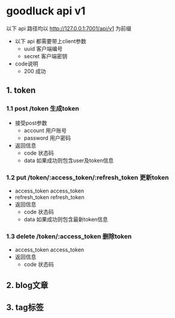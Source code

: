 # goodluck api v1
  以下 api 路径均以 http://127.0.0.1:7001/api/v1 为前缀
  - 以下 api 都需要带上client参数
    - uuid 客户端编号
    - secret 客户端密钥
  - code说明
    - 200 成功

## 1. token
### 1.1 post /token 生成token
  - 接受post参数
    - account 用户账号
    - password 用户密码
  - 返回信息
    - code 状态码
    - data 如果成功则包含user及token信息

### 1.2 put /token/:access_token/:refresh_token 更新token
  - access_token access_token
  - refresh_token refresh_token
  - 返回信息
    - code 状态码
    - data 如果成功则包含最新token信息

### 1.3 delete /token/:access_token 删除token
  - access_token access_token
  - 返回信息
    - code 状态码

## 2. blog文章
## 3. tag标签